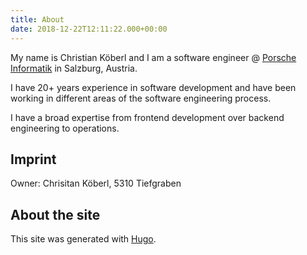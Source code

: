 ```yaml
---
title: About
date: 2018-12-22T12:11:22.000+00:00
---
```


My name is Christian Köberl and I am a software engineer @ [Porsche Informatik](https://www.porscheinformatik.at/) in Salzburg, Austria.

I have 20+ years experience in software development and have been working in different areas of the software engineering process.

I have a broad expertise from frontend development over backend engineering to operations.

## Imprint

Owner: Chrisitan Köberl, 5310 Tiefgraben

## About the site

This site was generated with [Hugo](https://gohugo.io/).